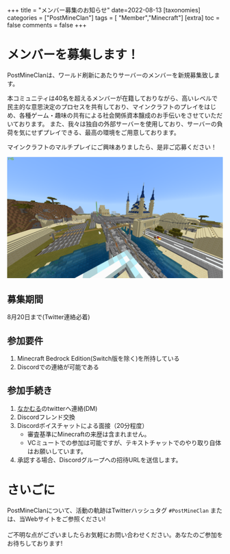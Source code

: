 +++
title = "メンバー募集のお知らせ"
date=2022-08-13
[taxonomies]
categories = ["PostMineClan"]
tags = [ "Member","Minecraft"]
[extra]
toc = false
comments = false
+++

# メンバーを募集します！
PostMineClanは、ワールド刷新にあたりサーバーのメンバーを新規募集致します。

本コミュニティは40名を超えるメンバーが在籍しておりながら、高いレベルで民主的な意思決定のプロセスを共有しており、マインクラフトのプレイをはじめ、各種ゲーム・趣味の共有による社会関係資本醸成のお手伝いをさせていただいております。
また、我々は独自の外部サーバーを使用しており、サーバーの負荷を気にせずプレイできる、最高の環境をご用意しております。

マインクラフトのマルチプレイにご興味ありましたら、是非ご応募ください！

![メンバー大募集よ！](SabakuHonmachi.png)

## 募集期間
8月20日まで(Twitter連絡必着)

## 参加要件
1. Minecraft Bedrock Edition(Switch版を除く)を所持している
2. Discordでの連絡が可能である

## 参加手続き
1. [なかむる](https://twitter.com/NakaMCBE)のtwitterへ連絡(DM)
2. Discordフレンド交換
3. Discordボイスチャットによる面接（20分程度）
	- 審査基準にMinecraftの来歴は含まれません。
	- VCミュートでの参加は可能ですが、テキストチャットでのやり取り自体はお願いしています。
4. 承認する場合、Discordグループへの招待URLを送信します。

# さいごに
PostMineClanについて、活動の軌跡はTwitterハッシュタグ `#PostMineClan` 
または、当Webサイトをご参照ください!
<br>
<br>
ご不明な点がございましたらお気軽にお問い合わせください。あなたのご参加をお待ちしております!



